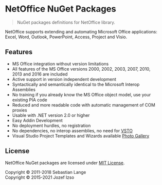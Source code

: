 # NetOffice NuGet Packages

> NuGet packages definitions for NetOffice library.

NetOffice supports extending and automating Microsoft Office applications: Excel, Word, Outlook,
PowerPoint, Access, Project and Visio.


## Features

* MS Office integration without version limitations
* All features of the MS Office versions 2000, 2002, 2003, 2007, 2010, 2013 and 2016 are included
* Active support in version independent development
* Syntactically and semantically identical to the Microsoft Interop Assemblies
* No training if you already know the MS Office object model, use your existing PIA code
* Reduced and more readable code with automatic management of COM proxies
* Usable with .NET version 2.0 or higher
* Easy Addin Development
* No deployment hurdles, no registration
* No dependencies, no interop assemblies, no need for [VSTO][VSTO]
* Visual Studio Project Templates and Wizards available [Photo Gallery][NetOffice Photo Gallery]


## License

NetOffice NuGet packages are licensed under [MIT License](LICENSE.txt).

Copyright © 2011-2018 Sebastian Lange  
Copyright © 2015-2021 Jozef Izso


[VSTO]: http://msdn.microsoft.com/en-us/library/jj620922.aspx
[NetOffice Photo Gallery]: https://netoffice.io/toolbox/project_wizard
